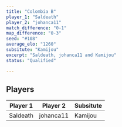 ```yaml
---
title: "Colombia B"
player_1: "Saldeath"
player_2: "johanca11"
match_difference: "0-1"
map_difference: "0-3"
seed: "#108"
average_elo: "1260"
subsitute: "Kamijou"
excerpt: "Saldeath, johanca11 and Kamijou"
status: "Qualified"

---
```

## Players

| Player 1 | Player 2 | Subsitute |
| -- | -- | -- |
| Saldeath | johanca11 | Kamijou |
